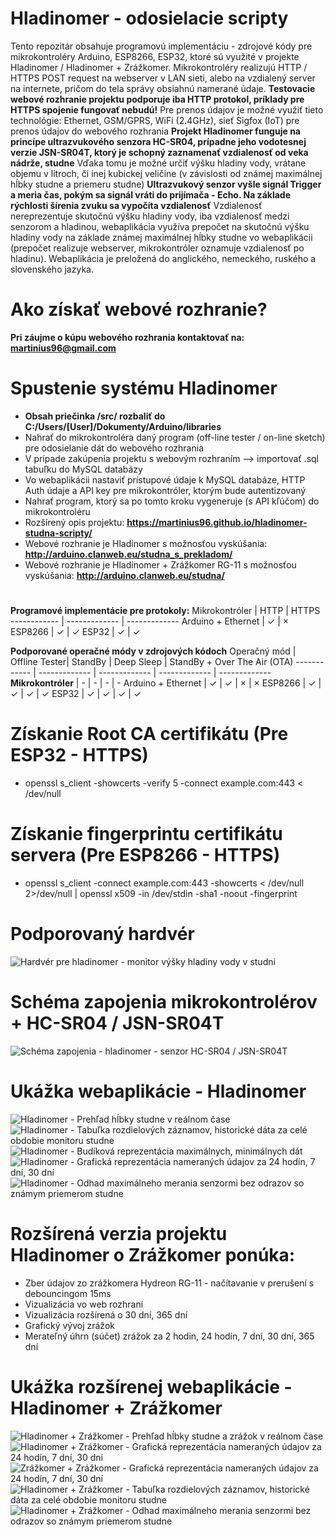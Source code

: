 # Hladinomer - odosielacie scripty

Tento repozitár obsahuje programovú implementáciu - zdrojové kódy pre mikrokontroléry Arduino, ESP8266, ESP32, ktoré sú využité v projekte Hladinomer / Hladinomer + Zrážkomer. Mikrokontroléry realizujú HTTP / HTTPS POST request na webserver v LAN sieti, alebo na vzdialený server na internete, pričom do tela správy obsiahnú namerané údaje.
**Testovacie webové rozhranie projektu podporuje iba HTTP protokol, príklady pre HTTPS spojenie fungovať nebudú!**
Pre prenos údajov je možné využiť tieto technológie: Ethernet, GSM/GPRS, WiFi (2.4GHz), sieť Sigfox (IoT) pre prenos údajov do webového rozhrania
**Projekt Hladinomer funguje na princípe ultrazvukového senzora HC-SR04, prípadne jeho vodotesnej verzie JSN-SR04T, ktorý je schopný zaznamenať vzdialenosť od veka nádrže, studne**
Vďaka tomu je možné určiť výšku hladiny vody, vrátane objemu v litroch, či inej kubickej veličine (v závislosti od známej maximálnej hĺbky studne a priemeru studne)
**Ultrazvukový senzor vyšle signál Trigger a meria čas, pokým sa signál vráti do prijímača - Echo. Na základe rýchlosti šírenia zvuku sa vypočíta vzdialenosť**
Vzdialenosť nereprezentuje skutočnú výšku hladiny vody, iba vzdialenosť medzi senzorom a hladinou, webaplikácia využíva prepočet na skutočnú výšku hladiny vody na základe známej maximálnej hĺbky studne vo webaplikácii (prepočet realizuje webserver, mikrokontróler oznamuje vzdialenosť po hladinu).
Webaplikácia je preložená do anglického, nemeckého, ruského a slovenského jazyka.

# Ako získať webové rozhranie?
**Pri záujme o kúpu webového rozhrania kontaktovať na: martinius96@gmail.com**

# Spustenie systému Hladinomer
* **Obsah priečinka /src/ rozbaliť do C:/Users/[User]/Dokumenty/Arduino/libraries**
* Nahrať do mikrokontroléra daný program (off-line tester / on-line sketch) pre odosielanie dát do webového rozhrania
* V prípade zakúpenia projektu s webovým rozhraním --> importovať .sql tabuľku do MySQL databázy
* Vo webaplikácii nastaviť prístupové údaje k MySQL databáze, HTTP Auth údaje a API key pre mikrokontróler, ktorým bude autentizovaný
* Nahrať program, ktorý sa po tomto kroku vygeneruje (s API kľúčom) do mikrokontroléru
* Rozšírený opis projektu: **https://martinius96.github.io/hladinomer-studna-scripty/**
* Webové rozhranie je Hladinomer s možnosťou vyskúšania: **http://arduino.clanweb.eu/studna_s_prekladom/**
* Webové rozhranie je Hladinomer + Zrážkomer RG-11 s možnosťou vyskúšania: **http://arduino.clanweb.eu/studna/**
#
**Programové implementácie pre protokoly:**
Mikrokontróler | HTTP | HTTPS
------------ | ------------- | -------------
Arduino + Ethernet | ✓ | ×
ESP8266 | ✓ | ✓
ESP32 | ✓ | ✓

**Podporované operačné módy v zdrojových kódoch**
Operačný mód | Offline Tester| StandBy | Deep Sleep | StandBy + Over The Air (OTA)
------------ | ------------- | ------------- | ------------- | -------------
**Mikrokontróler** | - | - | - | -
Arduino + Ethernet | ✓ | ✓ | × | ×
ESP8266 | ✓ | ✓ | ✓ | ✓
ESP32 | ✓ | ✓ | ✓ | ✓

# Získanie Root CA certifikátu (Pre ESP32 - HTTPS)
* openssl s_client -showcerts -verify 5 -connect example.com:443 < /dev/null
# Získanie fingerprintu certifikátu servera (Pre ESP8266 - HTTPS)
* openssl s_client -connect example.com:443 -showcerts < /dev/null 2>/dev/null   | openssl x509 -in /dev/stdin -sha1 -noout -fingerprint

# Podporovaný hardvér
![Hardvér pre hladinomer - monitor výšky hladiny vody v studni](https://i.imgur.com/RqUwKbw.jpg)
# Schéma zapojenia mikrokontrolérov + HC-SR04 / JSN-SR04T
![Schéma zapojenia - hladinomer - senzor HC-SR04 / JSN-SR04T](https://i.imgur.com/O7QYERr.png)
# Ukážka webaplikácie - Hladinomer
![Hladinomer - Prehľad hĺbky studne v reálnom čase](https://i.imgur.com/7J295Ae.png)
![Hladinomer - Tabuľka rozdielových záznamov, historické dáta za celé obdobie monitoru studne](https://i.imgur.com/SdDbSvn.png)
![Hladinomer - Budíková reprezentácia maximálnych, minimálnych dát](https://i.imgur.com/Rido0yn.png)
![Hladinomer - Grafická reprezentácia nameraných údajov za 24 hodín, 7 dní, 30 dní](https://i.imgur.com/k1DgXgY.png)
![Hladinomer - Odhad maximálneho merania senzormi bez odrazov so známym priemerom studne](https://i.imgur.com/vtg6NpT.png)

# Rozšírená verzia projektu Hladinomer o Zrážkomer ponúka:
* Zber údajov zo zrážkomera Hydreon RG-11 - načítavanie v prerušení s debouncingom 15ms
* Vizualizácia vo web rozhraní
* Vizualizácia rozšírená o 30 dní, 365 dní
* Grafický vývoj zrážok
* Merateľný úhrn (súčet) zrážok za 2 hodin, 24 hodín, 7 dní, 30 dní, 365 dní

# Ukážka rozšírenej webaplikácie - Hladinomer + Zrážkomer
![Hladinomer + Zrážkomer - Prehľad hĺbky studne a zrážok v reálnom čase](https://i.imgur.com/AQI6Zz2.png)
![Hladinomer + Zrážkomer - Grafická reprezentácia nameraných údajov za 24 hodín, 7 dní, 30 dní](https://i.imgur.com/HjrBQTO.png)
![Zrážkomer + Zrážkomer - Grafická reprezentácia nameraných údajov za 24 hodín, 7 dní, 30 dní](https://i.imgur.com/HadPs1L.png)
![Hladinomer + Zrážkomer - Tabuľka rozdielových záznamov, historické dáta za celé obdobie monitoru studne](https://i.imgur.com/NAL0cNG.png)
![Hladinomer + Zrážkomer - Odhad maximálneho merania senzormi bez odrazov so známym priemerom studne](https://i.imgur.com/svIAGZb.png)
